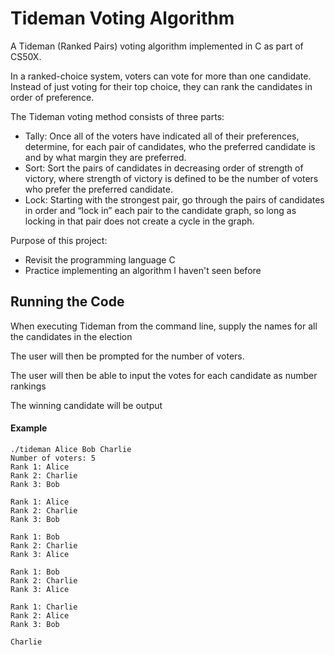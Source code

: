 # Tideman Voting Algorithm
A Tideman (Ranked Pairs) voting algorithm implemented in C as part of CS50X.

In a ranked-choice system, voters can vote for more than one candidate. Instead of just voting for their top choice, they can rank the candidates in order of preference.

The Tideman voting method consists of three parts:

- Tally: Once all of the voters have indicated all of their preferences, determine, for each pair of candidates, who the preferred candidate is and by what margin they are preferred.
- Sort: Sort the pairs of candidates in decreasing order of strength of victory, where strength of victory is defined to be the number of voters who prefer the preferred candidate.
- Lock: Starting with the strongest pair, go through the pairs of candidates in order and “lock in” each pair to the candidate graph, so long as locking in that pair does not create a cycle in the graph.

Purpose of this project:
- Revisit the programming language C
- Practice implementing an algorithm I haven't seen before

## Running the Code
When executing Tideman from the command line, supply the names for all the candidates in the election

The user will then be prompted for the number of voters.

The user will then be able to input the votes for each candidate as number rankings

The winning candidate will be output

#### Example
```
./tideman Alice Bob Charlie
Number of voters: 5
Rank 1: Alice
Rank 2: Charlie
Rank 3: Bob

Rank 1: Alice
Rank 2: Charlie
Rank 3: Bob

Rank 1: Bob
Rank 2: Charlie
Rank 3: Alice

Rank 1: Bob
Rank 2: Charlie
Rank 3: Alice

Rank 1: Charlie
Rank 2: Alice
Rank 3: Bob

Charlie
```

